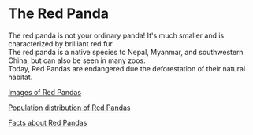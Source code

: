 <html>
  <head>
    <link href="cssfile.css" type="text/css" rel="stylesheet"/>
    <title>All About the Red Panda</title>
  </head>
  <body>
    <h1>The Red Panda</h1>
      <p>The red panda is not your ordinary panda! It's much smaller and is characterized by brilliant red fur.<br>
        The red panda is a native species to Nepal, Myanmar, and southwestern China, but can also be seen in many zoos.<br>
         Today, Red Pandas are endangered due the deforestation of their natural habitat.</p>
      <p><a href="images.html">Images of Red Pandas</a></p>
      <p><a href="facts.html">Population distribution of Red Pandas</a></p>
      <p><a href="list.html">Facts about Red Pandas</a></p>

</body>
</html>
